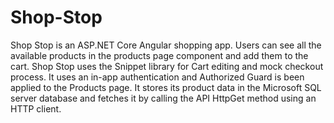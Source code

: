 # Shop-Stop

Shop Stop is an ASP.NET Core Angular shopping app.
Users can see all the available products in the products page component and add them to the cart. Shop Stop uses the Snippet library for Cart editing and mock checkout process.
It uses an in-app authentication and Authorized Guard is been applied to the Products page.
It stores its product data in the Microsoft SQL server database and fetches it by calling the API HttpGet method using an HTTP client.
